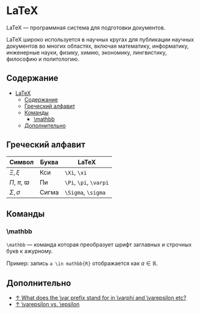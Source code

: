 # LaTeX

LaTeX — программная система для подготовки документов.

LaTeX широко используется в научных кругах для публикации научных документов во многих областях, включая математику, информатику, инженерные науки, физику, химию, экономику, лингвистику, философию и политологию.

## Содержание

- [LaTeX](#latex)
  - [Содержание](#содержание)
  - [Греческий алфавит](#греческий-алфавит)
  - [Команды](#команды)
    - [\mathbb](#mathbb)
  - [Дополнительно](#дополнительно)

## Греческий алфавит

| Символ                 | Буква | LaTeX                  |
| ---------------------- | ----- | ---------------------- |
| $\Xi, \xi$             | Кси   | `\Xi`, `\xi`           |
| $\Pi$, $\pi$, $\varpi$ | Пи    | `\Pi`, `\pi`, `\varpi` |
| $\Sigma, \sigma$       | Сигма | `\Sigma`, `\sigma`     |

## Команды

### \mathbb

`\mathbb` — команда которая преобразует шрифт заглавных и строчных букв к ажурному.

Пример: запись `a \in mathbb{R}` отображается как $a \in \mathbb {R}$.

## Дополнительно

- [↑ What does the \var prefix stand for in \varphi and \varepsilon etc?](https://tex.stackexchange.com/questions/304534/what-does-the-var-prefix-stand-for-in-varphi-and-varepsilon-etc)
- [↑ \varepsilon vs. \epsilon](https://tex.stackexchange.com/questions/98013/varepsilon-vs-epsilon/98018#98018)
